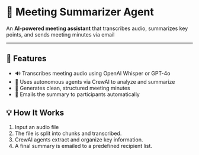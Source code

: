 # 📝 Meeting Summarizer Agent

An **AI-powered meeting assistant** that transcribes audio, summarizes key points, and sends meeting minutes via email

---

## 🚀 Features

- 🔊 Transcribes meeting audio using OpenAI Whisper or GPT-4o
- 🤖 Uses autonomous agents via CrewAI to analyze and summarize
- 📄 Generates clean, structured meeting minutes
- 📧 Emails the summary to participants automatically

## 💡 How It Works

1. Input an audio file
2. The file is split into chunks and transcribed.
3. CrewAI agents extract and organize key information.
4. A final summary is emailed to a predefined recipient list.
